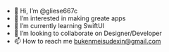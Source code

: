 - 👋 Hi, I’m @gliese667c
- 👀 I’m interested in making greate apps
- 🌱 I’m currently learning SwiftUI
- 💞️ I’m looking to collaborate on Designer/Developer
- 📫 How to reach me bukenmeisudexin@gmail.com

<!---
gliese667c/gliese667c is a ✨ special ✨ repository because its `README.md` (this file) appears on your GitHub profile.
You can click the Preview link to take a look at your changes.
--->
